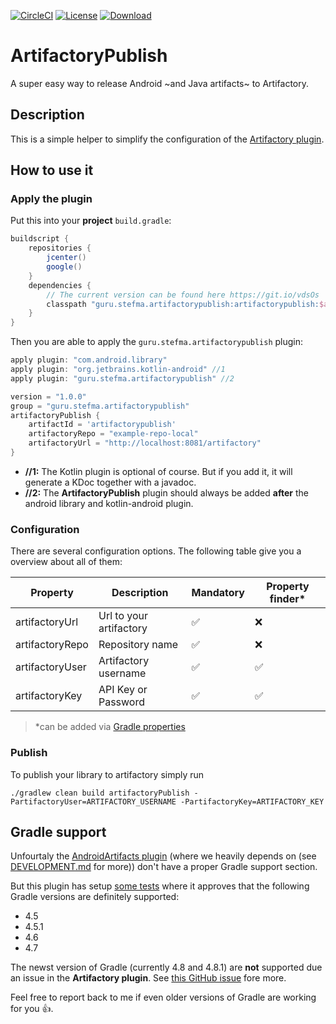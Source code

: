 [![CircleCI](https://circleci.com/gh/StefMa/ArtifactoryPublish.svg?style=svg)](https://circleci.com/gh/StefMa/ArtifactoryPublish)
[![License](https://img.shields.io/badge/License-MIT-blue.svg)](https://opensource.org/licenses/MIT)
[ ![Download](https://api.bintray.com/packages/stefma/maven/ArtifactoryPublish/images/download.svg) ](https://bintray.com/stefma/maven/ArtifactoryPublish/_latestVersion)

# ArtifactoryPublish

A super easy way to release Android ~and Java artifacts~ to Artifactory.

## Description
This is a simple helper to simplify the configuration of the [Artifactory plugin](https://www.jfrog.com/confluence/display/RTF/Gradle+Artifactory+Plugin).

## How to use it
### Apply the plugin
Put this into your **project** `build.gradle`:
```groovy
buildscript {
    repositories {
        jcenter()
        google()
    }
    dependencies {
        // The current version can be found here https://git.io/vdsOs
        classpath "guru.stefma.artifactorypublish:artifactorypublish:$artifactoryPublishVersion"
    }
}
```

Then you are able to apply the `guru.stefma.artifactorypublish` plugin:
```groovy
apply plugin: "com.android.library"
apply plugin: "org.jetbrains.kotlin-android" //1
apply plugin: "guru.stefma.artifactorypublish" //2

version = "1.0.0"
group = "guru.stefma.artifactorypublish"
artifactoryPublish {
    artifactId = 'artifactorypublish'
    artifactoryRepo = "example-repo-local"
    artifactoryUrl = "http://localhost:8081/artifactory"
}
```
* **//1:** The Kotlin plugin is optional of course. But if you add it, it will generate a KDoc together with a javadoc.
* **//2:** The **ArtifactoryPublish** plugin should always be added **after** the android library and kotlin-android plugin.

### Configuration
There are several configuration options. The following table give you a overview about all of them:

| Property | Description | Mandatory | Property finder* |
|-|-|-|-|
| artifactoryUrl | Url to your artifactory | ✅ | ❌ |
| artifactoryRepo | Repository name | ✅ | ❌ |
| artifactoryUser | Artifactory username | ✅ | ✅ |
| artifactoryKey | API Key or Password | ✅ | ✅ |

> *can be added via [Gradle properties](https://docs.gradle.org/current/userguide/build_environment.html)

### Publish
To publish your library to artifactory simply run
```
./gradlew clean build artifactoryPublish -PartifactoryUser=ARTIFACTORY_USERNAME -PartifactoryKey=ARTIFACTORY_KEY
```

## Gradle support
Unfourtaly the [AndroidArtifacts plugin](https://github.com/StefMa/AndroidArtifacts) (where we heavily depends on (see [DEVELOPMENT.md](DEVELOPMENT.md) for more)) don't have a proper Gradle support section.

But this plugin has setup [some tests](https://github.com/StefMa/ArtifactoryPublish/blob/3a7828a4f2356c95f1e12d5a791b7416282ebd49/src/test/kotlin/guru/stefma/artifactorypublish/ArtifactoryPublishPluginTest.kt) where it approves that the following Gradle versions are definitely supported:
* 4.5
* 4.5.1
* 4.6
* 4.7

The newst version of Gradle (currently 4.8 and 4.8.1) are **not** supported due an issue in the **Artifactory plugin**. See [this GitHub issue](https://github.com/jfrog/build-info/issues/171) fore more.

Feel free to report back to me if even older versions of Gradle are working for you 👍.
